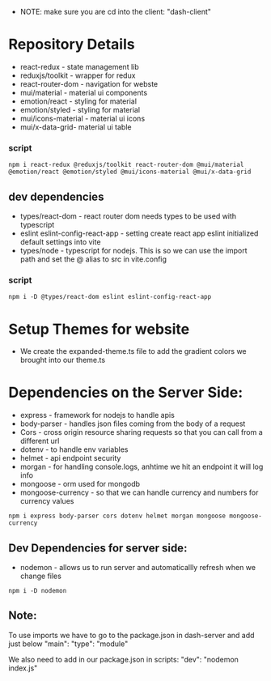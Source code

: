 <!-- # Repository Installs

* material-ui
* react-pro-router
* react-pro-sidebar
* formik - Formik makes form validation easy! When paired with Yup, they abstract all the complexities that surround handling forms in React. With that we can then go ahead to create the schema we’ll be using for the sign in form using Yup.
* yup - 
* fullcalendar - calendar integration
* nivo charts - programtic import for data charts

## Dependency install script
`npm i @mui/material @emotion/react @emotion/styled @mui/x-data-grid @mui/icons-material react-router-dom@6 react-pro-sidebar@0.7.1 formik yup @fullcalendar/core @fullcalendar/daygrid @fullcalendar/timegrid @fullcalendar/list @nivo/core @nivo/pie @nivo/line @nivo/bar @nivo/geo`

**Note: When you want to edit multiple of the same string value - you can highlight the first value and hit command + d to select multiple of the same value and edit at the same time

**Note: With the help of Tailwind-shades we can highlight one of the main colors of our pallet and create a gradient by hitting cmd + k, cmd + g - this creates a list of shades for that color 1 - 9 (100-900)

**Note: to sort lines you can highlight them, hit cmd + p, type >, then search sort lines: ascending/descending - like we did in the theme.js with the color shades
 -->
* NOTE: make sure you are cd into the client: "dash-client" 

 # Repository Details
 * react-redux - state management lib
 * reduxjs/toolkit - wrapper for redux 
 * react-router-dom - navigation for webste
 * mui/material - material ui components
 * emotion/react - styling for material
 * emotion/styled - styling for material
 * mui/icons-material - material ui icons
 * mui/x-data-grid- material ui table

 ### script
 `npm i react-redux @reduxjs/toolkit react-router-dom @mui/material @emotion/react @emotion/styled @mui/icons-material @mui/x-data-grid`


## dev dependencies
* types/react-dom - react router dom needs types to be used with typescript 
* eslint eslint-config-react-app - setting create react app eslint initialized default settings into vite
* types/node - typescript for nodejs. This is so we can use the import path and set the @ alias to src in vite.config

### script
`npm i -D @types/react-dom eslint eslint-config-react-app`

# Setup Themes for website 

* We create the expanded-theme.ts file to add the gradient colors we brought into our theme.ts


# Dependencies on the Server Side:

* express - framework for nodejs to handle apis
* body-parser - handles json files coming from the body of a request
* Cors - cross origin resource sharing requests so that you can call from a different url
* dotenv - to handle env variables
* helmet - api endpoint security
* morgan - for handling console.logs, anhtime we hit an endpoint it will log info 
* mongoose - orm used for mongodb
* mongoose-currency - so that we can handle currency and numbers for currency values

`npm i express body-parser cors dotenv helmet morgan mongoose mongoose-currency`

## Dev Dependencies for server side:

* nodemon - allows us to run server and automaticallly refresh when we change files 

`npm i -D nodemon`

## Note:
To use imports we have to go to the package.json in dash-server and add just below "main":
"type": "module"

We also need to add in our package.json in scripts:
"dev": "nodemon index.js"

